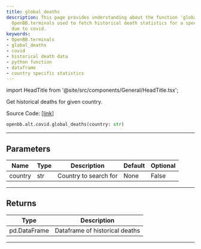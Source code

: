 ```yaml
---
title: global_deaths
description: This page provides understanding about the function 'global_deaths' from
  OpenBB.terminals used to fetch historical death statistics for a specified country
  due to covid.
keywords:
- OpenBB.terminals
- global_deaths
- covid
- historical death data
- python function
- dataframe
- country specific statistics
---
```


import HeadTitle from '@site/src/components/General/HeadTitle.tsx';

<HeadTitle title="alt.covid.global_deaths - Reference | OpenBB SDK Docs" />

Get historical deaths for given country.

Source Code: [[link](https://github.com/OpenBB-finance/OpenBBTerminal/tree/main/openbb_terminal/alternative/covid/covid_model.py#L73)]

```python
openbb.alt.covid.global_deaths(country: str)
```

---

## Parameters

| Name | Type | Description | Default | Optional |
| ---- | ---- | ----------- | ------- | -------- |
| country | str | Country to search for | None | False |


---

## Returns

| Type | Description |
| ---- | ----------- |
| pd.DataFrame | Dataframe of historical deaths |
---
